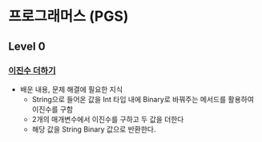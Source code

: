 # 프로그래머스 (PGS)

## Level 0

### [이진수 더하기](be5db07)
- 배운 내용, 문제 해결에 필요한 지식
	- String으로 들어온 값을 Int 타입 내에 Binary로 바꿔주는 메서드를 활용하여 이진수를 구함
	- 2개의 매개변수에서 이진수를 구하고 두 값을 더한다
	- 해당 값을 String Binary 값으로 반환한다.  